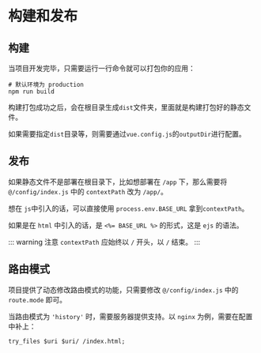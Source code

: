 # 构建和发布

## 构建

当项目开发完毕，只需要运行一行命令就可以打包你的应用：
```shell script
# 默认环境为 production
npm run build
```

构建打包成功之后，会在根目录生成`dist`文件夹，里面就是构建打包好的静态文件。

如果需要指定`dist`目录等，则需要通过`vue.config.js`的`outputDir`进行配置。

## 发布

如果静态文件不是部署在根目录下，比如想部署在 `/app` 下，那么需要将 `@/config/index.js` 中的 `contextPath` 改为 `/app/`。

想在 `js`中引入的话，可以直接使用 `process.env.BASE_URL` 拿到`contextPath`。

如果是在 `html` 中引入的话，是 `<%= BASE_URL %>` 的形式，这是 `ejs` 的语法。

::: warning 注意
`contextPath` 应始终以 `/` 开头，以 `/` 结束。
:::

## 路由模式

项目提供了动态修改路由模式的功能，只需要修改 `@/config/index.js` 中的 `route.mode` 即可。

当路由模式为 `'history'` 时，需要服务器提供支持。以 `nginx` 为例，需要在配置中补上：
```shell script
try_files $uri $uri/ /index.html;
```
